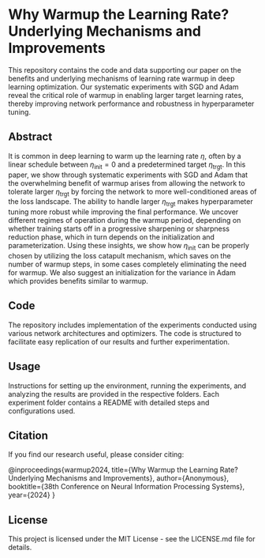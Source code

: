 # Why Warmup the Learning Rate? Underlying Mechanisms and Improvements

This repository contains the code and data supporting our paper on the benefits and underlying mechanisms of learning rate warmup in deep learning optimization. Our systematic experiments with SGD and Adam reveal the critical role of warmup in enabling larger target learning rates, thereby improving network performance and robustness in hyperparameter tuning.

## Abstract
It is common in deep learning to warm up the learning rate $\eta$, often by a linear schedule between $\eta_{\text{init}} = 0$ and a predetermined target $\eta_{\text{trgt}}$. In this paper, we show through systematic experiments with SGD and Adam that the overwhelming benefit of warmup arises from allowing the network to tolerate larger $\eta_{\text{trgt}}$ by forcing the network to more well-conditioned areas of the loss landscape. The ability to handle larger $\eta_{\text{trgt}}$ makes hyperparameter tuning more robust while improving the final performance. We uncover different regimes of operation during the warmup period, depending on whether training starts off in a progressive sharpening or sharpness reduction phase, which in turn depends on the initialization and parameterization. Using these insights, we show how $\eta_{\text{init}}$ can be properly chosen by utilizing the loss catapult mechanism, which saves on the number of warmup steps, in some cases completely eliminating the need for warmup. We also suggest an initialization for the variance in Adam which provides benefits similar to warmup. 

## Code
The repository includes implementation of the experiments conducted using various network architectures and optimizers. The code is structured to facilitate easy replication of our results and further experimentation.

## Usage
Instructions for setting up the environment, running the experiments, and analyzing the results are provided in the respective folders. Each experiment folder contains a README with detailed steps and configurations used.

## Citation
If you find our research useful, please consider citing:

@inproceedings{warmup2024,
  title={Why Warmup the Learning Rate? Underlying Mechanisms and Improvements},
  author={Anonymous},
  booktitle={38th Conference on Neural Information Processing Systems},
  year={2024}
}

## License
This project is licensed under the MIT License - see the LICENSE.md file for details.

